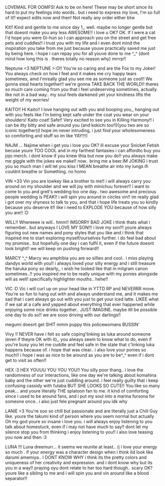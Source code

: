 LOVEMAIL FOR OOMFS! Ask to be on here! These may be short since its hard to put my feelings into words.. but i need to express my love, I'm so full of it!! expect edits now and then! Not really any order either btw

Kit!!
Kind and gentle to me since day 1,, well. maybe no longer gentle but that doesnt make you any less AWESOME!! i love u OK? OK. If I were a cat I'd hope you were Gi-hun so I can approach you on the street and get free pets and cuddles!! i trust you with my life and i even dont mind the inspiration you take from me just because youve practically saved me just by being here. i hope i can repay you for all youve done to me ^_^ (dont mind how long this is . theres totally no reason why) mrrrp!!

Neptune <3
NEPTUNE >:O!! You're so caring and are the Fox to my Joker! You always check on how I feel and it makes me cry happy tears sometimes, amd I'mreally glad you see me as someone just as cool!! We gonna steal hearts together!! we're gonna TAKE BACK THE WORLD!! theres so much care coming from you that i feel undeserving sometimes, actually. like not in a bad way.. my soul feels darkened yet your kindness lifts the weight of my worries!

KAITO!!
Hi Kaito!! I love hanging out with you and booping you,, hanging out with you feels like I'm being kept safe under the coat you wear on your shoulders! Kaito coat! Safe!! Very excited to see you in Killing Harmony!! i can be itty bitty and safe around you (and kokichi too!!)(you two are so iconic together)(I hope im never intruding, i just find your wholesomeness so comforting and stuff so im like YAY!!!)

NAJM ...
Najime when i get you i love you OK? ill excuse your Snicket Fetish becuse youre TOO COOL and in my farthest fantasies i can affordto buy you jojo merch. i dont know if you knew thta but now you do!! you always make me giggle with the jokes we make!! now.. bring me a beer.IM JOKING i trust you so much man I will let you kiss I MEAN breathe air into my lungs ifi couldnt breathe or Something. no homo

VIN <33
Vin you are lowkey like.a brother to me!! i will always carry you around on my shoulder and we will joy with minichuu forever!! i want to come to you and grell's wedding too one day.. two awesome and precious people wedding is PEAK!! i will spin you around in circles vin!! im really glad i got over my shyness to talk to you, and that i hope life treats you so kindly because you deserve it!! like i need to EXPLODE YOU because of how silly you are!! :D

WILL!!
Whereeee is will.. hmm!! IMSORRY BAD JOKE i think thats what i remember.. but anyways I LOVE MY SON!!! i love my son!!! youre always figuring out new names and pony styles that you like and i think that inspired me to start exploring myself/ourselves further. i do feel bad about my promise.. but hopefully one day i can fulfil it, even if the future doesnt look bright!! we will keep on pushing forward!!

MARCY ^_^
Marcy wu amphibia you are so sillies and cool.. i miss playing dandys world with you!! i always loved your silly energy and i still treasure the haruka pony so dearly,, i wish he looked like that in milgram canon sometimes..!! you inspired me to be really unique with my ponies alongside will as well! specifically highlighter mouths.. hehe!!

VIC :D
Vic i will curl up on your head like in YTTD RP and NEVERRR move. You're so fun to hang out with and always understand me, and it makes me sad that i cant always go out with you just to get your iced latte. LIKEE what if we sat at a cafe and yapped about everything that ever happened while enjoying some nice drinks together.. JUST IMAGINE. maybe itll be possible one day to do so!! we are sooo driving with our darlings!!

megumi doesnt get SHIT mmm puppy this policewomans BUSSIN'

Vivy !!
NEVER have i felt so safe coping'linking as luka around someone (even if theyre OK with it),, you always seem to know what to do, even if you're busy you let me cuddle and feel safe in the state that c'linking luka happens because of. i hope that was clear.. i also love your ponies so much!! i hope i was as nice to be around as you are to be^_^ even if i dont get to visit as often!!

HEX :3 
HEX YOUUU YOU YOU YOU!! You silly poor thang.. i love the randomness of our interactions, like one day we're talking about komahina baby and the other we're just cuddling around. i feel really guilty that i keep confusing cassidy with futaba BUT SHE LOOKS SO CUTE!! You like so many peak... and youre literally THE splatoon fan to me. it kind of comforting since i used to be around fans, and i put my soul into a marina fursona for someone once.. i also just fele pregnant around you idk why

LANIE <3 
You're soo so chill but passionate and are literally just a Chill Guy like. youre the takumi kind of person where you seem normal but actually Oh my god youre so insane i love you. i will always enjoy listening to you talk about homestuck, even if i may not have much to say!! dont let my silence stop you from thinking i enjoy listening to you!! i also love teasing you now and then :3

LUNA !!!
Luna dreemurr... it seems we reunite at least.. /j i love your energy so much . if your energy was a character design when i think itd look like darumi amemiya.. I DONT KNOW WHY i think its the pretty colors and uniqueness of her creativity and expression. and i dont know why but its you in a way!! praying oyu dont relate to her too hard though.. scary OK? youre like a sibling to me and i will spin you and vin around like a blood separator!!
